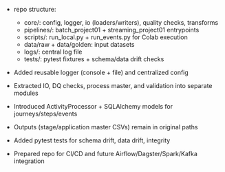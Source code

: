 - repo structure:
  - core/: config, logger, io (loaders/writers), quality checks, transforms
  - pipelines/: batch_project01 + streaming_project01 entrypoints
  - scripts/: run_local.py + run_events.py for Colab execution
  - data/raw + data/golden: input datasets
  - logs/: central log file
  - tests/: pytest fixtures + schema/data drift checks

- Added reusable logger (console + file) and centralized config
- Extracted IO, DQ checks, process master, and validation into separate modules
- Introduced ActivityProcessor + SQLAlchemy models for journeys/steps/events
- Outputs (stage/application master CSVs) remain in original paths
- Added pytest tests for schema drift, data drift, integrity
- Prepared repo for CI/CD and future Airflow/Dagster/Spark/Kafka integration

